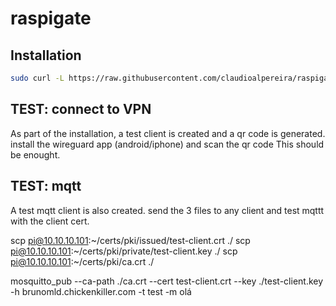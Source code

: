 # raspigate

## Installation
``` bash
sudo curl -L https://raw.githubusercontent.com/claudioalpereira/raspigate/main/src/raspigate | bash
```

## TEST: connect to VPN

As part of the installation, a test client is created and a qr code is generated.
install the wireguard app (android/iphone) and scan the qr code
This should be enought.

## TEST: mqtt

A test mqtt client is also created. send the 3 files to any client and test mqttt with the client cert.

scp pi@10.10.10.101:~/certs/pki/issued/test-client.crt ./
scp pi@10.10.10.101:~/certs/pki/private/test-client.key ./
scp pi@10.10.10.101:~/certs/pki/ca.crt ./

mosquitto_pub --ca-path ./ca.crt --cert test-client.crt --key ./test-client.key -h brunomld.chickenkiller.com -t test -m olá


